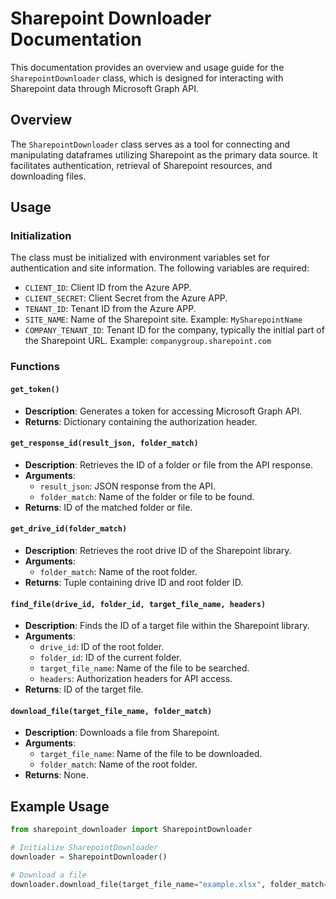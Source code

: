 # Sharepoint Downloader Documentation

This documentation provides an overview and usage guide for the `SharepointDownloader` class, which is designed for interacting with Sharepoint data through Microsoft Graph API.

## Overview

The `SharepointDownloader` class serves as a tool for connecting and manipulating dataframes utilizing Sharepoint as the primary data source. It facilitates authentication, retrieval of Sharepoint resources, and downloading files.

## Usage

### Initialization

The class must be initialized with environment variables set for authentication and site information. The following variables are required:

- `CLIENT_ID`: Client ID from the Azure APP.
- `CLIENT_SECRET`: Client Secret from the Azure APP.
- `TENANT_ID`: Tenant ID from the Azure APP.
- `SITE_NAME`: Name of the Sharepoint site. Example: `MySharepointName`
- `COMPANY_TENANT_ID`: Tenant ID for the company, typically the initial part of the Sharepoint URL. Example: `companygroup.sharepoint.com`

### Functions

#### `get_token()`

- **Description**: Generates a token for accessing Microsoft Graph API.
- **Returns**: Dictionary containing the authorization header.

#### `get_response_id(result_json, folder_match)`

- **Description**: Retrieves the ID of a folder or file from the API response.
- **Arguments**:
  - `result_json`: JSON response from the API.
  - `folder_match`: Name of the folder or file to be found.
- **Returns**: ID of the matched folder or file.

#### `get_drive_id(folder_match)`

- **Description**: Retrieves the root drive ID of the Sharepoint library.
- **Arguments**:
  - `folder_match`: Name of the root folder.
- **Returns**: Tuple containing drive ID and root folder ID.

#### `find_file(drive_id, folder_id, target_file_name, headers)`

- **Description**: Finds the ID of a target file within the Sharepoint library.
- **Arguments**:
  - `drive_id`: ID of the root folder.
  - `folder_id`: ID of the current folder.
  - `target_file_name`: Name of the file to be searched.
  - `headers`: Authorization headers for API access.
- **Returns**: ID of the target file.

#### `download_file(target_file_name, folder_match)`

- **Description**: Downloads a file from Sharepoint.
- **Arguments**:
  - `target_file_name`: Name of the file to be downloaded.
  - `folder_match`: Name of the root folder.
- **Returns**: None.

## Example Usage

```python
from sharepoint_downloader import SharepointDownloader

# Initialize SharepointDownloader
downloader = SharepointDownloader()

# Download a file
downloader.download_file(target_file_name="example.xlsx", folder_match="Documents")
